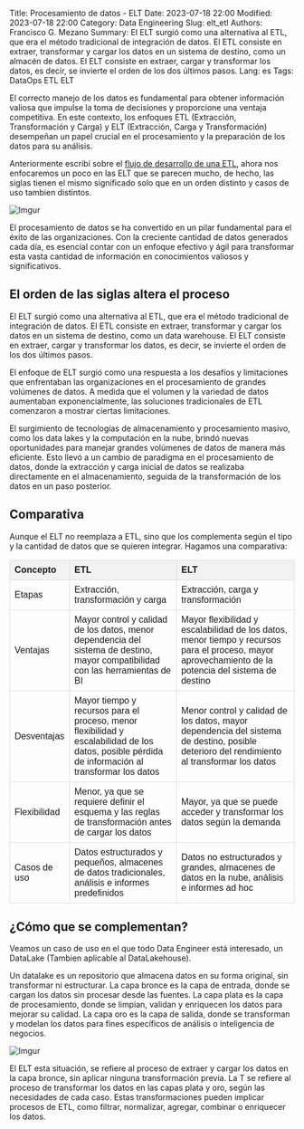 Title: Procesamiento de datos - ELT
Date: 2023-07-18 22:00
Modified: 2023-07-18 22:00
Category: Data Engineering
Slug: elt_etl
Authors: Francisco G. Mezano
Summary: El ELT surgió como una alternativa al ETL, que era el método tradicional de integración de datos. El ETL consiste en extraer, transformar y cargar los datos en un sistema de destino, como un almacén de datos. El ELT consiste en extraer, cargar y transformar los datos, es decir, se invierte el orden de los dos últimos pasos.
Lang: es
Tags: DataOps ETL ELT

El correcto manejo de los datos es fundamental para obtener información valiosa que impulse la toma de decisiones 
y proporcione una ventaja competitiva. En este contexto, los enfoques ETL (Extracción, Transformación y Carga) y 
ELT (Extracción, Carga y Transformación) desempeñan un papel crucial en el procesamiento y la preparación de los datos 
para su análisis.

Anteriormente escribí sobre el [flujo de desarrollo de una ETL](flujo_etl.html), ahora nos enfocaremos un poco en las ELT que se parecen mucho,
de hecho, las siglas tienen el mismo significado solo que en un orden distinto y casos de uso tambien distintos.

![Imgur](https://i.imgur.com/rY6kLEb.png)

El procesamiento de datos se ha convertido en un pilar fundamental para el éxito de las organizaciones. Con la creciente 
cantidad de datos generados cada día, es esencial contar con un enfoque efectivo y ágil para transformar esta vasta cantidad 
de información en conocimientos valiosos y significativos.

## El orden de las siglas altera el proceso

El ELT surgió como una alternativa al ETL, que era el método tradicional de integración de datos. El ETL consiste en extraer, 
transformar y cargar los datos en un sistema de destino, como un data warehouse. El ELT consiste en extraer, cargar y transformar 
los datos, es decir, se invierte el orden de los dos últimos pasos.

El enfoque de ELT surgió como una respuesta a los desafíos y limitaciones que enfrentaban las organizaciones en el procesamiento 
de grandes volúmenes de datos. A medida que el volumen y la variedad de datos aumentaban exponencialmente, las soluciones 
tradicionales de ETL comenzaron a mostrar ciertas limitaciones.

El surgimiento de tecnologías de almacenamiento y procesamiento masivo, como los data lakes y la computación en la nube, 
brindó nuevas oportunidades para manejar grandes volúmenes de datos de manera más eficiente. Esto llevó a un cambio de paradigma 
en el procesamiento de datos, donde la extracción y carga inicial de datos se realizaba directamente en el almacenamiento, 
seguida de la transformación de los datos en un paso posterior.


## Comparativa

Aunque el ELT no reemplaza a ETL, sino que los complementa según el tipo y la cantidad de datos que se quieren integrar. Hagamos una comparativa:

<table style="border-collapse: collapse; width: 100%; font-family: Arial, sans-serif;">
  <tr style="background-color: #f2f2f2;">
    <th style="padding: 8px; text-align: left; border: 1px solid #ddd;">Concepto</th>
    <th style="padding: 8px; text-align: left; border: 1px solid #ddd;">ETL</th>
    <th style="padding: 8px; text-align: left; border: 1px solid #ddd;">ELT</th>
  </tr>
  <tr>
    <td style="padding: 8px; border: 1px solid #ddd;">Etapas</td>
    <td style="padding: 8px; border: 1px solid #ddd;">Extracción, transformación y carga</td>
    <td style="padding: 8px; border: 1px solid #ddd;">Extracción, carga y transformación</td>
  </tr>
  <tr>
    <td style="padding: 8px; border: 1px solid #ddd;">Ventajas</td>
    <td style="padding: 8px; border: 1px solid #ddd;">Mayor control y calidad de los datos, menor dependencia del sistema de destino, mayor compatibilidad con las herramientas de BI</td>
    <td style="padding: 8px; border: 1px solid #ddd;">Mayor flexibilidad y escalabilidad de los datos, menor tiempo y recursos para el proceso, mayor aprovechamiento de la potencia del sistema de destino</td>
  </tr>
  <tr>
    <td style="padding: 8px; border: 1px solid #ddd;">Desventajas</td>
    <td style="padding: 8px; border: 1px solid #ddd;">Mayor tiempo y recursos para el proceso, menor flexibilidad y escalabilidad de los datos, posible pérdida de información al transformar los datos</td>
    <td style="padding: 8px; border: 1px solid #ddd;">Menor control y calidad de los datos, mayor dependencia del sistema de destino, posible deterioro del rendimiento al transformar los datos</td>
  </tr>
  <tr>
    <td style="padding: 8px; border: 1px solid #ddd;">Flexibilidad</td>
    <td style="padding: 8px; border: 1px solid #ddd;">Menor, ya que se requiere definir el esquema y las reglas de transformación antes de cargar los datos</td>
    <td style="padding: 8px; border: 1px solid #ddd;">Mayor, ya que se puede acceder y transformar los datos según la demanda</td>
  </tr>
  <tr>
    <td style="padding: 8px; border: 1px solid #ddd;">Casos de uso</td>
    <td style="padding: 8px; border: 1px solid #ddd;">Datos estructurados y pequeños, almacenes de datos tradicionales, análisis e informes predefinidos</td>
    <td style="padding: 8px; border: 1px solid #ddd;">Datos no estructurados y grandes, almacenes de datos en la nube, análisis e informes ad hoc</td>
  </tr>
</table>


## ¿Cómo que se complementan?

Veamos un caso de uso en el que todo Data Engineer está interesado, un DataLake (Tambien aplicable al DataLakehouse).

Un datalake es un repositorio que almacena datos en su forma original, sin transformar ni estructurar. La capa bronce es 
la capa de entrada, donde se cargan los datos sin procesar desde las fuentes. La capa plata es la capa de procesamiento, 
donde se limpian, validan y enriquecen los datos para mejorar su calidad. La capa oro es la capa de salida, donde se 
transforman y modelan los datos para fines específicos de análisis o inteligencia de negocios.

![Imgur](https://i.imgur.com/CeGGLWO.jpg)

El ELT esta situación, se refiere al proceso de extraer y cargar los datos en la capa bronce, sin aplicar ninguna 
transformación previa. La T se refiere al proceso de transformar los datos en las capas plata y oro, según las necesidades 
de cada caso. Estas transformaciones pueden implicar procesos de ETL, como filtrar, normalizar, agregar, combinar o enriquecer los datos.


